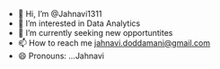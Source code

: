 - 👋 Hi, I’m @Jahnavi1311
- 👀 I’m interested in Data Analytics
- 🌱 I’m currently seeking new opportuntites
- 📫 How to reach me jahnavi.doddamani@gmail.com
- 😄 Pronouns: ...Jahnavi
<!---
Jahnavi1311/Jahnavi1311 is a ✨ special ✨ repository because its `README.md` (this file) appears on your GitHub profile.
You can click the Preview link to take a look at your changes.
--->
